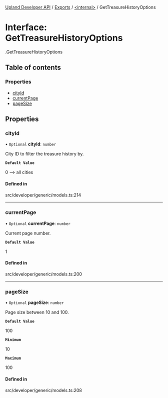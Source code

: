 [Upland Developer API](../README.md) / [Exports](../modules.md) / [<internal\>](../modules/internal_.md) / GetTreasureHistoryOptions

# Interface: GetTreasureHistoryOptions

[<internal>](../modules/internal_.md).GetTreasureHistoryOptions

## Table of contents

### Properties

- [cityId](internal_.GetTreasureHistoryOptions.md#cityid)
- [currentPage](internal_.GetTreasureHistoryOptions.md#currentpage)
- [pageSize](internal_.GetTreasureHistoryOptions.md#pagesize)

## Properties

### cityId

• `Optional` **cityId**: `number`

City ID to filter the treasure history by.

**`Default Value`**

0 --> all cities

#### Defined in

src/developer/generic/models.ts:214

___

### currentPage

• `Optional` **currentPage**: `number`

Current page number.

**`Default Value`**

1

#### Defined in

src/developer/generic/models.ts:200

___

### pageSize

• `Optional` **pageSize**: `number`

Page size between 10 and 100.

**`Default Value`**

100

**`Minimum`**

10

**`Maximum`**

100

#### Defined in

src/developer/generic/models.ts:208
